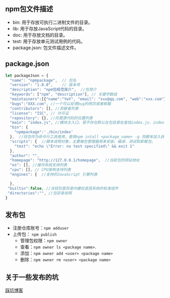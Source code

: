 ## npm包文件描述  
+ bin: 用于存放可执行二进制文件的目录。
+ lib: 用于存放JavaScript代码的目录。
+ doc: 用于存放文档的目录。
+ test: 用于存放单元测试用例的代码。
+ package.json: 包文件描述文件。
   
## package.json
```javascript
let packageJson = {
  "name": "npmpackage",  // 包名
  "version": "1.0.0",    // 版本号
  "description": "npm包规范简介",  //包简介
  "keywords": ["npm", "description"], // 关键字数组
  "maintainers":[{"name":"YwY", "email": "xxx@qq.com", "web":"xxx.com"}], //包维护者列表
  "bugs":"XXX.com", //一个可以反馈bug的网页或者邮箱
  "contributors": [], //贡献者列表
  "license": "ISC", // 许可证
  "repository": {}, //托管源代码的位置列表
  "main": "index.js", //模块主入口，若不存在默认在包目录在查找index.js、index.node、 index.json
  "bin": {
    "npmpackage":'./bin/index'
  },  //将包作为命令行工具使用，使用npm intall <package_name> -g 将脚本加入执行路劲中。
  "scripts": {  //脚本说明对象，主要被包管理器用来安装、编译、测试和卸载包。
    "test": "echo \"Error: no test specified\" && exit 1"
  },
  "author": "",
  "homepage": "http://127.0.0.1/homepage",  //当前包的网站地址
  "os": [], //操作系统支持列表
  "cpu": [], // CPU架构支持列表
  "engines": {  //支持的JavaScript 引擎列表

  },
 "builtin":false, //当钱包是否是内建在底层系统的标准组件
 "directories":"", //包目录说明
}
``` 

## 发布包
+ 注册仓库账号：`npm adduser`
+ 上传包： `npm publish`
    + 管理包权限：`npm owner` 
    + 查看：`npm owner ls <package name>`.
    + 添加：`npm owner add <user> <package name>`
    + 删除：`npm owner rm <user> <package name>`

## 关于一些发布的坑
[踩坑博客](https://blog.csdn.net/zhangjing1019/article/details/102896421)
